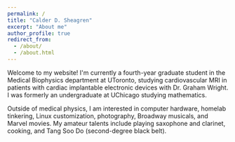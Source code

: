 ```yaml
---
permalink: /
title: "Calder D. Sheagren"
excerpt: "About me"
author_profile: true
redirect_from: 
  - /about/
  - /about.html
---
```



Welcome to my website! I'm currently a fourth-year graduate student in the Medical Biophysics department at UToronto, studying cardiovascular MRI in patients with cardiac implantable electronic devices with Dr. Graham Wright. I was formerly an undergraduate at UChicago studying mathematics.

Outside of medical physics, I am interested in computer hardware, homelab tinkering, Linux customization, photography, Broadway musicals, and Marvel movies. My amateur talents include playing saxophone and clarinet, cooking, and Tang Soo Do (second-degree black belt).
